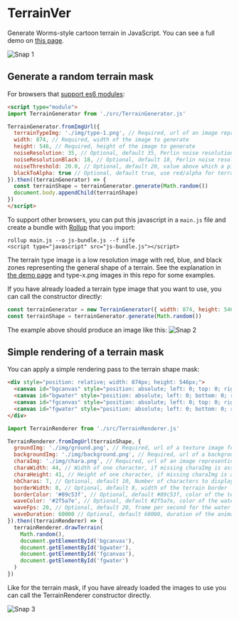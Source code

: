 # TerrainVer
Generate Worms-style cartoon terrain in JavaScript. You can see a full demo on [this page](https://juliango202.com/terrainver/).

![Snap 1](https://juliango202.github.io/img/terrainver/terrain3.png)

## Generate a random terrain mask
For browsers that [support es6 modules](https://caniuse.com/es6-module):
```html
<script type="module">
import TerrainGenerator from './src/TerrainGenerator.js'

TerrainGenerator.fromImgUrl({
  terrainTypeImg: './img/type-1.png', // Required, url of an image representing a terrain type
  width: 874, // Required, width of the image to generate
  height: 546, // Required, height of the image to generate
  noiseResolution: 35, // Optional, default 35, Perlin noise resolution in terrain-type image 'blue' area
  noiseResolutionBlack: 18, // Optional, default 18, Perlin noise resolution in terrain-type 'black' area
  noiseThreshold: 20.0, // Optional, default 20, value above which a pixel is set to noise
  blackToAlpha: true // Optional, default true, use red/alpha for terrain mask, if false red/black will be used
}).then((terrainGenerator) => {
  const terrainShape = terrainGenerator.generate(Math.random())
  document.body.appendChild(terrainShape)
})
</script>
```

To support other browsers, you can put this javascript in a `main.js` file and create a bundle with [Rollup](https://rollupjs.org) that you import:
```
rollup main.js --o js-bundle.js --f iife
<script type="javascript" src="js-bundle.js"></script>
```

The terrain type image is a low resolution image with red, blue, and black zones representing the general shape of a terrain.
See the explanation in [the demo page](https://juliango202.com/terrainver/) and type-x.png images in this repo for some examples.

If you have already loaded a terrain type image that you want to use, you can call the constructor directly:
```javascript
const terrainGenerator = new TerrainGenerator({ width: 874, height: 546, terrainTypeImg: myImgElt })
const terrainShape = terrainGenerator.generate(Math.random())
```

The example above should produce an image like this:
![Snap 2](https://juliango202.github.io/img/terrainver/shape.png)

## Simple rendering of a terrain mask
You can apply a simple rendering pass to the terrain shape mask:
```html
<div style="position: relative; width: 874px; height: 546px;">
  <canvas id="bgcanvas" style="position: absolute; left: 0; top: 0; right: 0; bottom: 0; z-index: 10;"></canvas>
  <canvas id="bgwater" style="position: absolute; left: 0; bottom: 0; right: 0; z-index: 11;opacity: 0.24;"></canvas>
  <canvas id="fgcanvas" style="position: absolute; left: 0; top: 0; right: 0; bottom: 0; z-index: 12;"></canvas>
  <canvas id="fgwater" style="position: absolute; left: 0; bottom: 0; right: 0; z-index: 13;opacity: 0.45;"></canvas>
</div>
```

```javascript
import TerrainRenderer from './src/TerrainRenderer.js'

TerrainRenderer.fromImgUrl(terrainShape, {
  groundImg: './img/ground.png', // Required, url of a texture image for the terrain ground
  backgroundImg: './img/background.png', // Required, url of a background image
  charaImg: './img/chara.png', // Required, url of an image representing a grid of 'characters' to display
  charaWidth: 44, // Width of one character, if missing charaImg is assumed to be only one character
  charaHeight: 41, // Height of one character, if missing charaImg is assumed to be only one character
  nbCharas: 7, // Optional, default 10, Number of characters to display in the rendering
  borderWidth: 8, // Optional, default 8, width of the terrain border
  borderColor: '#89c53f', // Optional, default #89c53f, color of the terrain border
  waveColor: '#2f5a7e', // Optional, default #2f5a7e, color of the water
  waveFps: 20, // Optional, default 20, frame per second for the water animation
  waveDuration: 60000 // Optional, default 60000, duration of the animation in milliseconds, use 0 for infinite
}).then((terrainRenderer) => {
  terrainRenderer.drawTerrain(
    Math.random(),
    document.getElementById('bgcanvas'),
    document.getElementById('bgwater'),
    document.getElementById('fgcanvas'),
    document.getElementById('fgwater')
  )
})
```

Like for the terrain mask, if you have already loaded the images to use you can call the TerrainRenderer constructor directly.

![Snap 3](https://juliango202.github.io/img/terrainver/terrain4.png)


